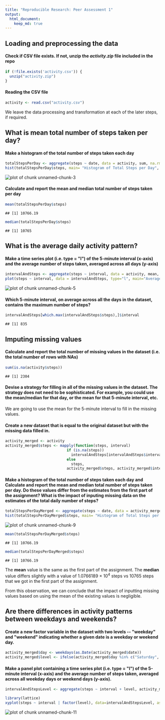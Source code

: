```yaml
---
title: "Reproducible Research: Peer Assessment 1"
output: 
  html_document:
    keep_md: true
---
```


## Loading and preprocessing the data
#### Check if CSV file exists. If not, unzip the *activity.zip* file included in the repo

```r
if (!file.exists('activity.csv')) {
  unzip("activity.zip")
}
```

#### Reading the CSV file

```r
activity <- read.csv("activity.csv")
```

We leave the data processing and transformation at each of the later steps, if required.

## What is mean total number of steps taken per day?
#### Make a histogram of the total number of steps taken each day

```r
totalStepsPerDay <- aggregate(steps ~ date, data = activity, sum, na.rm = TRUE)
hist(totalStepsPerDay$steps, main= "Histogram of Total Steps per Day", xlab="Total Steps per Day")
```

![plot of chunk unnamed-chunk-3](figure/unnamed-chunk-3-1.png) 

#### Calculate and report the mean and median total number of steps taken per day

```r
mean(totalStepsPerDay$steps)
```

```
## [1] 10766.19
```

```r
median(totalStepsPerDay$steps)
```

```
## [1] 10765
```

## What is the average daily activity pattern?
#### Make a time series plot (i.e. type = "l") of the 5-minute interval (x-axis) and the average number of steps taken, averaged across all days (y-axis)

```r
intervalAndSteps <- aggregate(steps ~ interval, data = activity, mean, na.rm = TRUE)
plot(steps ~ interval, data = intervalAndSteps, type="l", main="Average Daily Activity", xlab="5 Minute Interval", ylab="Average Steps")
```

![plot of chunk unnamed-chunk-5](figure/unnamed-chunk-5-1.png) 

#### Which 5-minute interval, on average across all the days in the dataset, contains the maximum number of steps?

```r
intervalAndSteps[which.max(intervalAndSteps$steps),]$interval
```

```
## [1] 835
```

## Imputing missing values
#### Calculate and report the total number of missing values in the dataset (i.e. the total number of rows with NAs)

```r
sum(is.na(activity$steps))
```

```
## [1] 2304
```

#### Devise a strategy for filling in all of the missing values in the dataset. The strategy does not need to be sophisticated. For example, you could use the mean/median for that day, or the mean for that 5-minute interval, etc.
We are going to use the mean for the 5-minute interval to fill in the missing values.

#### Create a new dataset that is equal to the original dataset but with the missing data filled in.

```r
activity_merged <- activity
activity_merged$steps <- mapply(function(steps, interval) 
                            if (is.na(steps))
                              intervalAndSteps[intervalAndSteps$interval == interval, "steps"]
                            else
                              steps,
                            activity_merged$steps, activity_merged$interval)
```

#### Make a histogram of the total number of steps taken each day and Calculate and report the mean and median total number of steps taken per day. Do these values differ from the estimates from the first part of the assignment? What is the impact of inputing missing data on the estimates of the total daily number of steps?

```r
totalStepsPerDayMerged <- aggregate(steps ~ date, data = activity_merged, sum, na.rm = TRUE)
hist(totalStepsPerDayMerged$steps, main= "Histogram of Total Steps per Day", xlab="Total Steps per Day")
```

![plot of chunk unnamed-chunk-9](figure/unnamed-chunk-9-1.png) 

```r
mean(totalStepsPerDayMerged$steps)
```

```
## [1] 10766.19
```

```r
median(totalStepsPerDayMerged$steps)
```

```
## [1] 10766.19
```

The **mean** value is the same as the first part of the assignment. The **median** value differs slightly with a value of 1.0766189 &times; 10<sup>4</sup> steps vs 10765 steps that we got in the first part of the assignment.

From this observation, we can conclude that the impact of inputting missing values based on using the mean of the existing values is negligible.

## Are there differences in activity patterns between weekdays and weekends?
#### Create a new factor variable in the dataset with two levels -- "weekday" and "weekend" indicating whether a given date is a weekday or weekend day.

```r
activity_merged$day <- weekdays(as.Date(activity_merged$date))
activity_merged$level <- ifelse(activity_merged$day %in% c("Saturday", "Sunday"), "weekend", "weekday")
```

#### Make a panel plot containing a time series plot (i.e. type = "l") of the 5-minute interval (x-axis) and the average number of steps taken, averaged across all weekday days or weekend days (y-axis).

```r
intervalAndStepsLevel <- aggregate(steps ~ interval + level, activity_merged, mean)

library(lattice)
xyplot(steps ~ interval | factor(level), data=intervalAndStepsLevel, aspect=1/2, xlab="Interval", ylab="Number of steps", type="l")
```

![plot of chunk unnamed-chunk-11](figure/unnamed-chunk-11-1.png) 
